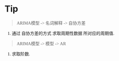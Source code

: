 # Tip

<font face="微软雅黑">

> ARIMA模型 -> 名词解释 -> 自协方差

1. 通过 自协方差的方式 求取周期性数据 所对应的周期值.

> ARIMA模型 -> 模型 -> AR

1. 求取阶数.

</font>